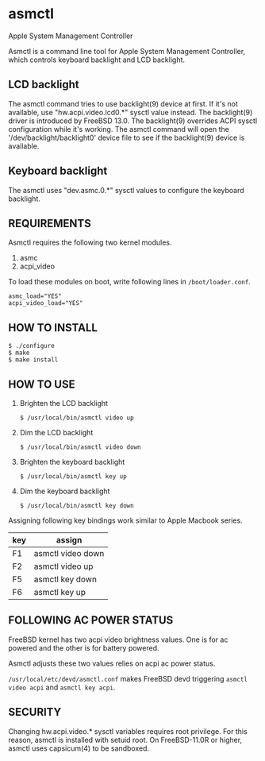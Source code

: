 # asmctl
Apple System Management Controller

Asmctl is a command line tool for Apple System Management Controller,
which controls keyboard backlight and LCD backlight.

## LCD backlight

The asmctl command tries to use backlight(9) device at first.
If it's not available, use "hw.acpi.video.lcd0.*" sysctl value instead.
The backlight(9) driver is introduced by FreeBSD 13.0.
The backlight(9) overrides ACPI sysctl configuration while it's working.
The asmctl command will open the '/dev/backlight/backlight0' device file
to see if the backlight(9) device is available.

## Keyboard backlight

The asmctl uses "dev.asmc.0.*" sysctl values to configure the keyboard backlight.


## REQUIREMENTS

Asmctl requires the following two kernel modules.

 1. asmc
 1. acpi_video

To load these modules on boot,
write following lines in `/boot/loader.conf`.

```
asmc_load="YES"
acpi_video_load="YES"
```

## HOW TO INSTALL

```
$ ./configure
$ make
$ make install
```

## HOW TO USE

1. Brighten the LCD backlight

   ```
   $ /usr/local/bin/asmctl video up
   ```

2. Dim the LCD backlight

   ```
   $ /usr/local/bin/asmctl video down
   ```

3. Brighten the keyboard backlight

   ```
   $ /usr/local/bin/asmctl key up
   ```

4. Dim the keyboard backlight

   ```
   $ /usr/local/bin/asmctl key down
   ```

Assigning following key bindings work similar to Apple Macbook series.

| key |      assign       |
|-----|-------------------|
| F1  | asmctl video down |
| F2  | asmctl video up   |
| F5  | asmctl key down   |
| F6  | asmctl key up     |

## FOLLOWING AC POWER STATUS

FreeBSD kernel has two acpi video brightness values.
One is for ac powered and the other is for battery powered.

Asmctl adjusts these two values relies on acpi ac power status.

```/usr/local/etc/devd/asmctl.conf``` makes FreeBSD devd
triggering ```asmctl video acpi``` and ```asmctl key acpi```.

## SECURITY

Changing hw.acpi.video.* sysctl variables requires root privilege.
For this reason, asmctl is installed with setuid root.
On FreeBSD-11.0R or higher, asmctl uses capsicum(4) to be sandboxed.
